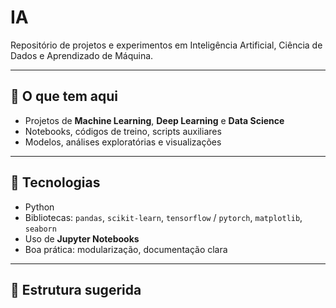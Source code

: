# IA

Repositório de projetos e experimentos em Inteligência Artificial, Ciência de Dados e Aprendizado de Máquina.

---

## 🚀 O que tem aqui

- Projetos de **Machine Learning**, **Deep Learning** e **Data Science**  
- Notebooks, códigos de treino, scripts auxiliares  
- Modelos, análises exploratórias e visualizações

---

## 🧰 Tecnologias

- Python  
- Bibliotecas: `pandas`, `scikit-learn`, `tensorflow` / `pytorch`, `matplotlib`, `seaborn`  
- Uso de **Jupyter Notebooks**  
- Boa prática: modularização, documentação clara

---

## 📂 Estrutura sugerida

